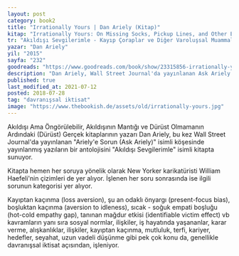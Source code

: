 ```yaml
---
layout: post  
category: book2  
title: "Irrationally Yours | Dan Ariely (Kitap)"  
kitap: "Irrationally Yours: On Missing Socks, Pickup Lines, and Other Existential Puzzles"  
tr: "Akıldışı Sevgilerimle - Kayıp Çoraplar ve Diğer Varoluşsal Muammalar"  
yazar: "Dan Ariely"  
yil: "2015"  
sayfa: "232"  
goodreads: "https://www.goodreads.com/book/show/23315856-irrationally-yours"
description: "Dan Ariely, Wall Street Journal'da yayınlanan Ask Ariely isimli köşesinde yayınlanmış yazıların bir antolojisini sunuyor."
published: true
last_modified_at: 2021-07-12
posted: 2018-07-28
tag: "davranışsal iktisat"
image: "https://www.thebookish.de/assets/old/irrationally-yours.jpg"
---
```


Akıldışı Ama Öngörülebilir, Akıldışının Mantığı ve Dürüst Olmamanın Ardındaki (Dürüst) Gerçek kitaplarının yazarı Dan Ariely, bu kez Wall Street Journal'da yayınlanan "Ariely'e Sorun (Ask Ariely)" isimli köşesinde yayınlanmış yazıların bir antolojisini "Akıldışı Sevgilerimle" isimli kitapta sunuyor.  
  
Kitapta hemen her soruya yönelik olarak New Yorker karikatüristi William Haefeli'nin çizimleri de yer alıyor. İşlenen her soru sonrasında ise ilgili sorunun kategorisi yer alıyor.  
  
Kayıptan kaçınma (loss aversion), şu an odaklı önyargı (present-focus bias), boşluktan kaçınma (aversion to idleness), sıcak - soğuk empati boşluğu (hot-cold empathy gap), tanınan mağdur etkisi (identifiable victim effect) vb kavramların yanı sıra sosyal normlar, ilişkiler, iş hayatında yaşananlar, karar verme, alışkanlıklar, ilişkiler, kayıptan kaçınma, mutluluk, terfi, kariyer, hedefler, seyahat, uzun vadeli düşünme gibi pek çok konu da, genellikle davranışsal iktisat açısından, işleniyor.  
  
  
